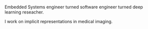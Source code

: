 Embedded Systems engineer turned software engineer turned deep learning reseacher.

I work on implicit representations in medical imaging.
